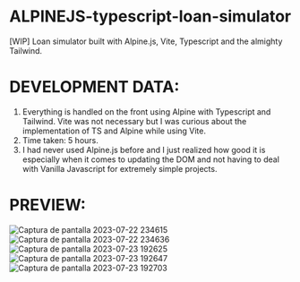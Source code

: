 # ALPINEJS-typescript-loan-simulator
[WIP] Loan simulator built with Alpine.js, Vite, Typescript and the almighty Tailwind.

# DEVELOPMENT DATA:
1. Everything is handled on the front using Alpine with Typescript and Tailwind. Vite was not necessary but I was curious about the implementation of TS and Alpine while using Vite.
2. Time taken: 5 hours.
3. I had never used Alpine.js before and I just realized how good it is especially when it comes to updating the DOM and not having to deal with Vanilla Javascript for extremely simple projects.

# PREVIEW:
![Captura de pantalla 2023-07-22 234615](https://github.com/andresha20/ALPINEJS-typescript-loan-simulator/assets/80694673/9d101d19-1a2f-4ecd-9732-fc95c43ff7d2)
![Captura de pantalla 2023-07-22 234636](https://github.com/andresha20/ALPINEJS-typescript-loan-simulator/assets/80694673/6ed06b09-20a9-4cb2-b756-6a7a02f319c4)
![Captura de pantalla 2023-07-23 192625](https://github.com/andresha20/ALPINEJS-typescript-loan-simulator/assets/80694673/41014ee7-8f3c-4cd0-b5c0-1d63da05e3ff)
![Captura de pantalla 2023-07-23 192647](https://github.com/andresha20/ALPINEJS-typescript-loan-simulator/assets/80694673/5e7c481c-c64d-483f-a1d1-95d09fecfeb3)
![Captura de pantalla 2023-07-23 192703](https://github.com/andresha20/ALPINEJS-typescript-loan-simulator/assets/80694673/121236ef-35dc-4ea1-81e1-cfdcac015f21)
